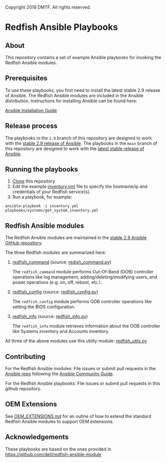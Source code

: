 Copyright 2019 DMTF. All rights reserved.

# Redfish Ansible Playbooks

## About

This repository contains a set of example Ansible playbooks for invoking the Redfish Ansible modules.

## Prerequisites

To use these playbooks, you first need to install the latest stable 2.9 release of Ansible. The Redfish Ansible modules are included in the Ansible distribution. Instructions for installing Ansible can be found here:

[Ansible Installation Guide](https://docs.ansible.com/ansible/2.9/installation_guide/intro_installation.html)

## Release process

The playbooks in the `2.9` branch of this repository are designed to work with the [stable 2.9 release of Ansible](https://docs.ansible.com/ansible/2.9/reference_appendices/release_and_maintenance.html). The playbooks in the `main` branch of this repository are designed to work with the [latest stable release of Ansible](https://docs.ansible.com/ansible/latest/reference_appendices/release_and_maintenance.html).

## Running the playbooks

1. [Clone](https://help.github.com/en/articles/cloning-a-repository) this repository
2. Edit the example [inventory.yml](inventory.yml) file to specify the hostname/ip and credentials of your Redfish service(s).
3. Run a playbook, for example:
```
ansible-playbook -i inventory.yml playbooks/systems/get_system_inventory.yml
```


## Redfish Ansible modules

The Redfish Ansible modules are maintained in the [stable 2.9 Ansible GitHub repository](https://github.com/ansible/ansible/tree/stable-2.9).

The three Redfish modules are summarized here:

1. [redfish_command](https://docs.ansible.com/ansible/2.9/modules/redfish_command_module.html) (source: [redish_command.py](https://github.com/ansible/ansible/blob/stable-2.9/lib/ansible/modules/remote_management/redfish/redfish_command.py))

	The `redfish_command` module performs Out-Of-Band (OOB) controller operations like log management, adding/deleting/modifying users, and power operations (e.g. on, off, reboot, etc.).

2. [redfish_config](https://docs.ansible.com/ansible/2.9/modules/redfish_config_module.html) (source: [redfish_config.py](https://github.com/ansible/ansible/blob/stable-2.9/lib/ansible/modules/remote_management/redfish/redfish_config.py))

	The `redfish_config` module performs OOB controller operations like setting the BIOS configuration.

3. [redfish_info](https://docs.ansible.com/ansible/2.9/modules/redfish_info_module.html) (source: [redfish_info.py](https://github.com/ansible/ansible/blob/stable-2.9/lib/ansible/modules/remote_management/redfish/redfish_info.py))

	The `redfish_info` module retrieves information about the OOB controller like Systems inventory and Accounts inventory.

All three of the above modules use this utility module: [redfish_utils.py](https://github.com/ansible/ansible/blob/stable-2.9/lib/ansible/module_utils/redfish_utils.py)


## Contributing

For the Redfish Ansible modules: File issues or submit pull requests in the [Ansible repo](https://github.com/ansible/ansible/tree/stable-2.9) following the [Ansible Community Guide](https://docs.ansible.com/ansible/2.9/community/index.html).

For the Redfish Ansible playbooks: File issues or submit pull requests in this github repository.

## OEM Extensions

See [OEM_EXTENSIONS.md](OEM_EXTENSIONS.md) for an outine of how to extend the standard Redfish Ansible modules to support OEM extensions.

## Acknowledgements

These playbooks are based on the ones provided in https://github.com/dell/redfish-ansible-module


